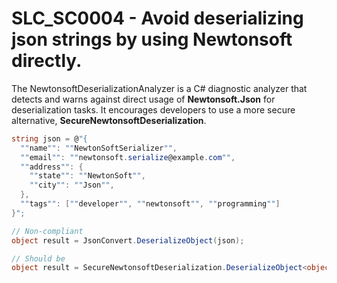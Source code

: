 # SLC_SC0004 - Avoid deserializing json strings by using Newtonsoft directly.

The NewtonsoftDeserializationAnalyzer is a C# diagnostic analyzer that detects and warns against direct usage of **Newtonsoft.Json** for deserialization tasks. 
It encourages developers to use a more secure alternative, **SecureNewtonsoftDeserialization**.

````csharp
string json = @"{
  ""name"": ""NewtonSoftSerializer"",
  ""email"": ""newtonsoft.serialize@example.com"",
  ""address"": {
    ""state"": ""NewtonSoft"",
    ""city"": ""Json"",
  },
  ""tags"": [""developer"", ""newtonsoft"", ""programming""]
}";

// Non-compliant
object result = JsonConvert.DeserializeObject(json);

// Should be
object result = SecureNewtonsoftDeserialization.DeserializeObject<object>(json);
````

